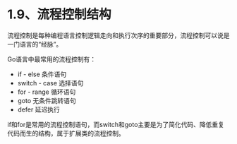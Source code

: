 # 1.9、流程控制结构
流程控制是每种编程语言控制逻辑走向和执行次序的重要部分，流程控制可以说是一门语言的“经脉”。

Go语言中最常用的流程控制有： 
- if - else 条件语句
- switch - case 选择语句
- for - range 循环语句
- goto 无条件跳转语句
- defer 延迟执行

if和for是常用的流程控制语句，而switch和goto主要是为了简化代码、降低重复代码而生的结构，属于扩展类的流程控制。




